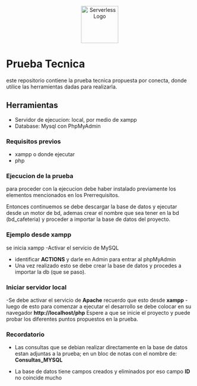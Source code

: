 <p align="center">
    <img src="https://www.vectorlogo.zone/logos/php/php-ar21.svg" width="100" alt="Serverless Logo">
</p>

# **Prueba Tecnica**
este repositorio contiene la prueba tecnica propuesta por conecta,
donde utilice las herramientas dadas para realizarla.


## **Herramientas**
- Servidor de ejecucion: local, por medio de xampp
- Database: Mysql con PhpMyAdmin

### **Requisitos previos**
- xampp o donde ejecutar 
- php 


### **Ejecucion de la prueba**

para proceder con la ejecucion debe haber instalado previamente los elementos mencionados en los Prerrequisitos.

Entonces continuemos se debe descargar la base de datos y ejecutar desde un motor de bd, ademas crear el nombre que sea tener en la bd (bd_cafeteria) y proceder a importar la base de datos del proyecto.

### **Ejemplo desde xampp**

se inicia xampp
-Activar el servicio de MySQL 
- identificar **ACTIONS** y darle en Admin para entrar al phpMyAdmin
- Una vez realizado esto se debe crear la base de datos y procedes a importar la db (que se paso).


### **Iniciar servidor local**

-Se debe activar el servicio de **Apache** recuerdo que esto desde **xampp**
-luego de esto para comenzar a ejecutar el  desarrollo se debe colocar en su navegador **http://localhost/php** 
Espere a que se inicie el proyecto y puede probar los diferentes puntos propuestos en la prueba.


### **Recordatorio**

- Las consultas que se debian realizar directamente en la base de datos 
estan adjuntas a la prueba; en un bloc de notas con el nombre de: **Consultas_MYSQL**

- La base de datos tiene campos creados y eliminados por eso campo **ID** no coincide mucho